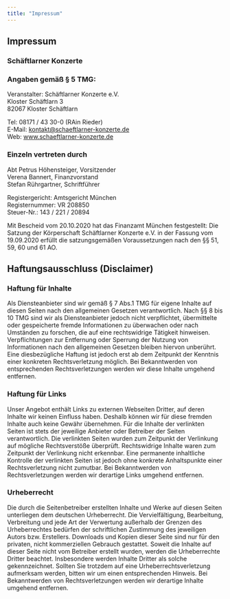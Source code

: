 ```yaml
---
title: "Impressum"
---
```


## Impressum

### Schäftlarner Konzerte

### Angaben gemäß § 5 TMG:

Veranstalter: Schäftlarner Konzerte e.V.  
Kloster Schäftlarn 3  
82067 Kloster Schäftlarn  

Tel: 08171 / 43 30-0 (RAin Rieder)  
E-Mail: kontakt@schaeftlarner-konzerte.de  
Web: www.schaeftlarner-konzerte.de  

### Einzeln vertreten durch

Abt Petrus Höhensteiger, Vorsitzender  
Verena Bannert, Finanzvorstand  
Stefan Rührgartner, Schriftführer  

Registergericht: Amtsgericht München  
Registernummer: VR 208850  
Steuer-Nr.: 143 / 221 / 20894  

Mit Bescheid vom 20.10.2020 hat das Finanzamt München festgestellt: Die Satzung der Körperschaft Schäftlarner Konzerte e.V. in der Fassung vom 19.09.2020 erfüllt die satzungsgemäßen Voraussetzungen nach den §§ 51, 59, 60 und 61 AO.

## Haftungsausschluss (Disclaimer)

### Haftung für Inhalte

Als Diensteanbieter sind wir gemäß § 7 Abs.1 TMG für eigene Inhalte auf diesen Seiten nach den allgemeinen Gesetzen verantwortlich. Nach §§ 8 bis 10 TMG sind wir als Diensteanbieter jedoch nicht verpflichtet, übermittelte oder gespeicherte fremde Informationen zu überwachen oder nach Umständen zu forschen, die auf eine rechtswidrige Tätigkeit hinweisen. Verpflichtungen zur Entfernung oder Sperrung der Nutzung von Informationen nach den allgemeinen Gesetzen bleiben hiervon unberührt. Eine diesbezügliche Haftung ist jedoch erst ab dem Zeitpunkt der Kenntnis einer konkreten Rechtsverletzung möglich. Bei Bekanntwerden von entsprechenden Rechtsverletzungen werden wir diese Inhalte umgehend entfernen.

### Haftung für Links

Unser Angebot enthält Links zu externen Webseiten Dritter, auf deren Inhalte wir keinen Einfluss haben. Deshalb können wir für diese fremden Inhalte auch keine Gewähr übernehmen. Für die Inhalte der verlinkten Seiten ist stets der jeweilige Anbieter oder Betreiber der Seiten verantwortlich. Die verlinkten Seiten wurden zum Zeitpunkt der Verlinkung auf mögliche Rechtsverstöße überprüft. Rechtswidrige Inhalte waren zum Zeitpunkt der Verlinkung nicht erkennbar. Eine permanente inhaltliche Kontrolle der verlinkten Seiten ist jedoch ohne konkrete Anhaltspunkte einer Rechtsverletzung nicht zumutbar. Bei Bekanntwerden von Rechtsverletzungen werden wir derartige Links umgehend entfernen.

### Urheberrecht

Die durch die Seitenbetreiber erstellten Inhalte und Werke auf diesen Seiten unterliegen dem deutschen Urheberrecht. Die Vervielfältigung, Bearbeitung, Verbreitung und jede Art der Verwertung außerhalb der Grenzen des Urheberrechtes bedürfen der schriftlichen Zustimmung des jeweiligen Autors bzw. Erstellers. Downloads und Kopien dieser Seite sind nur für den privaten, nicht kommerziellen Gebrauch gestattet. Soweit die Inhalte auf dieser Seite nicht vom Betreiber erstellt wurden, werden die Urheberrechte Dritter beachtet. Insbesondere werden Inhalte Dritter als solche gekennzeichnet. Sollten Sie trotzdem auf eine Urheberrechtsverletzung aufmerksam werden, bitten wir um einen entsprechenden Hinweis. Bei Bekanntwerden von Rechtsverletzungen werden wir derartige Inhalte umgehend entfernen.